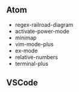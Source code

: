 ## Atom
* regex-railroad-diagram
* activate-power-mode
* minimap
* vim-mode-plus
* ex-mode
* relative-numbers
* terminal-plus

## VSCode
